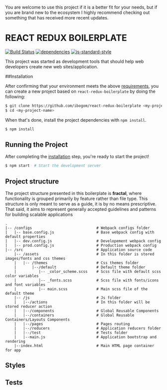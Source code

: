 You are welcome to use this project if it is a better fit for your needs, but if you are brand new to the ecosystem I highly recommend checking out something that has received more recent updates.

# REACT REDUX BOILERPLATE
[![Build Status](https://github.com/ibogom/react-redux-boilerplate/blob/master/react-redux-boilerplate.svg)](https://github.com/ibogom/react-redux-boilerplate?branch=master)
[![dependencies](https://github.com/ibogom/react-redux-boilerplate/blob/master/react-redux-up-to-date.svg)](https://github.com/ibogom/react-redux-boilerplate)
[![js-standard-style](https://img.shields.io/badge/code%20style-standard-brightgreen.svg)](http://standardjs.com/)

This project was started as development tools that should help web developers create new web sites/application. 

##Installation

After confirming that your environment meets the above [requirements](#requirements), you can create a new project based on `react-redux-boilerplate` by doing the following:

```bash
$ git clone https://github.com/ibogom/react-redux-boilerplate <my-project-name>
$ cd <my-project-name>
```

When that's done, install the project dependencies with `npm install`.

```bash
$ npm install
```

## Running the Project

After completing the [installation](#installation) step, you're ready to start the project!

```bash
$ npm start  # Start the development server
```

## Project structure

The project structure presented in this boilerplate is **fractal**, where functionality is grouped primarily by feature rather than file type. This structure is only meant to serve as a guide, it is by no means prescriptive. That said, it aims to represent generally accepted guidelines and patterns for building scalable applications

```
.
|-- /configs                             # Webpack configs folder
|   |-- base.config.js                   # Base webpack config with default properties
|   |-- dev.config.js                    # Developement webpack config   
|   |-- prod.config.js                   # Production webpack config
|-- /src                                 # Application source code
    |-- /assets                          # In this folder is stored images/fonts and css themes
    |   |-- /themes                      # Css themes folder
    |       |--/default                  # Default theme folder
    |          |-- _color_scheme.scss    # Scss file with default scss color variables 
    |          |-- _fonts.scss           # Scss file with fonts/icons and font variables 
    |          |-- main.scss             # Main scss file of the default theme
    |-- /js                              # Js folder
    |   |--/actions                      # In this folder will be stored reducer action
    |   |--/components                   # Global Reusable Components
    |   |--/containers                   # Global Reusable Containers/Layouts Components
    |   |--/pages                        # Pages routing
    |   |--/reducers                     # Application reducers folder
    |   |--/test                         # Tests folder
    |   |--main.js                       # Application bootstrap and rendering
    |--index.html                        # Main HTML page container for app
```

## Styles

## Tests